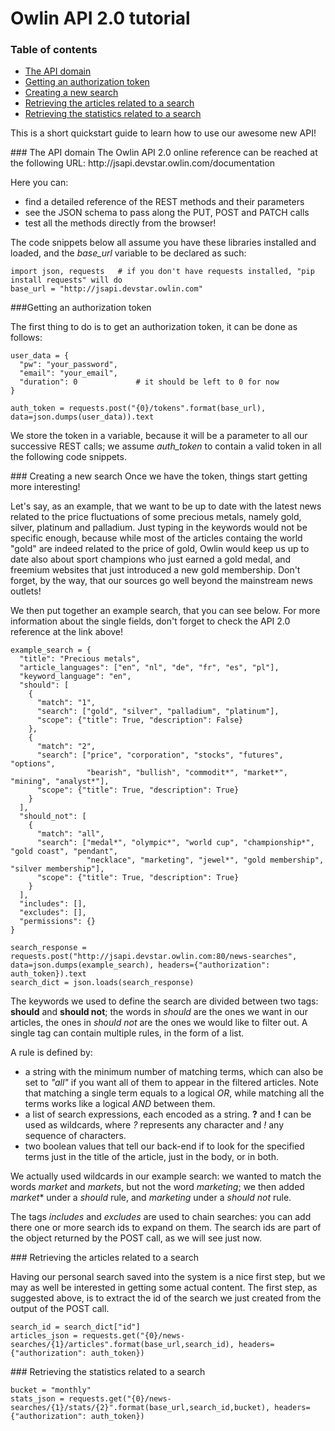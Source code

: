 # Owlin API 2.0 tutorial

### Table of contents
- [The API domain](#apidomain)
- [Getting an authorization token](#authtoken)
- [Creating a new search](#newsearch)
- [Retrieving the articles related to a search](#searcharticles)
- [Retrieving the statistics related to a search](#searchstats)

This is a short quickstart guide to learn how to use our awesome new API!

<div id='apidomain'/>
### The API domain
The Owlin API 2.0 online reference can be reached at the following URL: http://jsapi.devstar.owlin.com/documentation

Here you can:
* find a detailed reference of the REST methods and their parameters
* see the JSON schema to pass along the PUT, POST and PATCH calls
* test all the methods directly from the browser!

The code snippets below all assume you have these libraries installed and loaded, and the *base_url* variable to be declared as such:

```
import json, requests   # if you don't have requests installed, "pip install requests" will do
base_url = "http://jsapi.devstar.owlin.com"
```

<div id='authtoken'/>
###Getting an authorization token

The first thing to do is to get an authorization token, it can be done as follows:

```
user_data = {
  "pw": "your_password",
  "email": "your_email",
  "duration": 0             # it should be left to 0 for now
}

auth_token = requests.post("{0}/tokens".format(base_url), data=json.dumps(user_data)).text
```

 We store the token in a variable, because it will be a parameter to all our successive REST calls; we assume *auth_token* to contain a valid token in all the following code snippets.

<div id='newsearch'/>
### Creating a new search
Once we have the token, things start getting more interesting!

Let's say, as an example, that we want to be up to date with the latest news related to the price fluctuations of some precious metals, namely gold, silver, platinum and palladium. Just typing in the keywords would not be specific enough, because while most of the articles containg the world "gold" are indeed related to the price of gold, Owlin would keep us up to date also about sport champions who just earned a gold medal, and freemium websites that just introduced a new gold membership.
Don't forget, by the way, that our sources go well beyond the mainstream news outlets! 

We then put together an example search, that you can see below.  For more information about the single fields, don't forget to check the API 2.0 reference at the link above!

```
example_search = {
  "title": "Precious metals",                                   
  "article_languages": ["en", "nl", "de", "fr", "es", "pl"],
  "keyword_language": "en",                                    
  "should": [
    {
      "match": "1",                                            
      "search": ["gold", "silver", "palladium", "platinum"],
      "scope": {"title": True, "description": False}
    },
    {
      "match": "2",
      "search": ["price", "corporation", "stocks", "futures", "options", 
                 "bearish", "bullish", "commodit*", "market*", "mining", "analyst*"],
      "scope": {"title": True, "description": True}
    }
  ],
  "should_not": [
    {
      "match": "all",
      "search": ["medal*", "olympic*", "world cup", "championship*", "gold coast", "pendant", 
                 "necklace", "marketing", "jewel*", "gold membership", "silver membership"],
      "scope": {"title": True, "description": True}
    }
  ],
  "includes": [],
  "excludes": [],
  "permissions": {}
}

search_response = requests.post("http://jsapi.devstar.owlin.com:80/news-searches", data=json.dumps(example_search), headers={"authorization": auth_token}).text
search_dict = json.loads(search_response)
```

The keywords we used to define the search are divided between two tags: **should** and **should not**; the words in *should* are the ones we want in our articles, the ones in *should not* are the ones we would like to filter out. A single tag can contain multiple rules, in the form of a list.

A rule is defined by:
* a string with the minimum number of matching terms, which can also be set to *"all"* if you want all of them to appear in the filtered articles. Note that matching a single term equals to a logical *OR*, while matching all the terms works like a logical *AND* between them.
* a list of search expressions, each encoded as a string. **?** and **!** can be used as wildcards, where *?* represents any character and *!* any sequence of characters. 
* two boolean values that tell our back-end if to look for the specified terms just in the title of the article, just in the body, or in both.  

We actually used wildcards in our example search: we wanted to match the words *market* and *markets*, but not the word *marketing*; we then added *market*\* under a *should* rule, and *marketing* under a *should not* rule.

The tags *includes* and *excludes* are used to chain searches: you can add there one or more search ids to expand on them.  The search ids are part of the object returned by the POST call, as we will see just now.

<div id='searcharticles'/>
### Retrieving the articles related to a search

Having our personal search saved into the system is a nice first step, but we may as well be interested in getting some actual content. The first step, as suggested above, is to extract the id of the search we just created from the output of the POST call.

```
search_id = search_dict["id"]
articles_json = requests.get("{0}/news-searches/{1}/articles".format(base_url,search_id), headers={"authorization": auth_token})
```


<div id='searchstats'/>
### Retrieving the statistics related to a search

```
bucket = "monthly"
stats_json = requests.get("{0}/news-searches/{1}/stats/{2}".format(base_url,search_id,bucket), headers={"authorization": auth_token})
```
